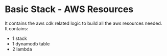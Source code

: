 # Basic Stack - AWS Resources

It contains the aws cdk related logic to build all the aws resources needed. It contains:
- 1 stack
- 1 dynamodb table
- 2 lambda
